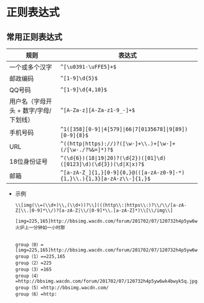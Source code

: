 # 正则表达式

## 常用正则表达式

|规则|表达式|
|---|---|
|一个或多个汉字|`^[\u0391-\uFFE5]+$`|
|邮政编码|`^[1-9]\d{5}$`|
|QQ号码|`^[1-9]\d{4,10}$`|
|用户名（字母开头 + 数字/字母/下划线）|`^[A-Za-z][A-Za-z1-9_-]+$`|
|手机号码|`^1([358][0-9]\|4[579]\|66\|7[0135678]\|9[89])[0-9]{8}$`|
|URL|`^((http\|https)://)?([\w-]+\\.)+[\w-]+(/[\w-./?%&=]*)?$`|
|18位身份证号|`^(\d{6})(18\|19\|20)?(\d{2})([01]\d)([0123]\d)(\d{3})(\d\|X\|x)?$`|
|邮箱|`^[a-zA-Z_]{1,}[0-9]{0,}@(([a-zA-z0-9]-*){1,}\\.){1,3}[a-zA-z\\-]{1,}$`|

- 示例

    ```
    \\[img(\\=(\\d+)\\,(\\d+))?\\](((http\\:|https\\:)?\\/\\/[a-zA-Z|\\.|0-9]*\\/)?[a-zA-Z|\\/|0-9]*\\.[a-zA-Z]*)\\[\\/img\\]

    [img=225,165]http://bbsimg.wacdn.com/forum/201702/07/120732h4p5yw6wk4bwyk5q.jpg[/img]火炉上一分钟如一小时那


    group（0）=[img=225,165]http://bbsimg.wacdn.com/forum/201702/07/120732h4p5yw6wk4bwyk5q.jpg[/img]
    group（1）==225,165
    group（2）=225
    group（3）=165
    group（4）=http://bbsimg.wacdn.com/forum/201702/07/120732h4p5yw6wk4bwyk5q.jpg
    group（5）=http://bbsimg.wacdn.com/
    group（6）=http:
    ```